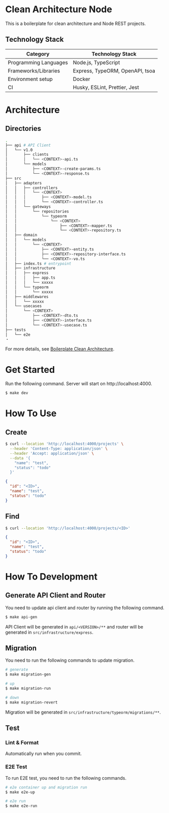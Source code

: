 # Clean Architecture Node

This is a boilerplate for clean architecture and Node REST projects.

## Technology Stack

| Category              | Technology Stack                    |
| --------------------- | ----------------------------------- |
| Programming Languages | Node.js, TypeScript                                  |
| Frameworks/Libraries  | Express, TypeORM, OpenAPI, tsoa|
| Environment setup     | Docker                              |
| CI     | Husky, ESLint, Prettier, Jest                              |



# Architecture

## Directories
```bash
.
├── api # API Client
│   └── v1.0
│       ├── clients
│       │   └── <CONTEXT>-api.ts
│       └── models
│           ├── <CONTEXT>-create-params.ts
│           └── <CONTEXT>-response.ts
├── src
│   ├── adapters
│   │   ├── controllers
│   │   │   └── <CONTEXT>
│   │   │       ├── <CONTEXT>-model.ts
│   │   │       └── <CONTEXT>-controller.ts
│   │   └── gateways
│   │       └── repositories
│   │           └── typeorm
│   │               └── <CONTEXT>
│   │                   ├── <CONTEXT>-mapper.ts
│   │                   └── <CONTEXT>-repository.ts
│   ├── domain
│   │   └── models
│   │       └── <CONTEXT>
│   │           ├── <CONTEXT>-entity.ts
│   │           ├── <CONTEXT>-repository-interface.ts
│   │           └── <CONTEXT>-vo.ts
│   ├── index.ts # entrypoint
│   ├── infrastructure
│   │   ├── express
│   │   │   ├── app.ts
│   │   │   └── xxxxx
│   │   └── typeorm
│   │       └── xxxxx
│   ├── middlewares
│   │   └── xxxxx
│   └── usecases
│       └── <CONTEXT>
│           ├── <CONTEXT>-dto.ts
│           ├── <CONTEXT>-interface.ts
│           └── <CONTEXT>-usecase.ts
├── tests
│   └── e2e
・
```

For more details, see [Boilerplate Clean Architecture](https://github.com/Jiei-S/boilerplate-clean-architecture-go#architecture).


# Get Started

Run the following command. Server will start on http://localhost:4000.

```bash
$ make dev
```

# How To Use

## Create

```bash
$ curl --location 'http://localhost:4000/projects' \
  --header 'Content-Type: application/json' \
  --header 'Accept: application/json' \
  --data '{
    "name": "test",
    "status": "todo"
  }'
```

```json
{
  "id": "<ID>",
  "name": "test",
  "status": "todo"
}
```

## Find

```bash
$ curl --location 'http://localhost:4000/projects/<ID>'
```

```json
{
  "id": "<ID>",
  "name": "test",
  "status": "todo"
}
```


# How To Development

## Generate API Client and Router

You need to update api client and router by running the following command.  

```bash
$ make api-gen
```

API Client will be generated in `api/<VERSION>/**` and router will be generated in `src/infrastructure/express`.


## Migration

You need to run the following commands to update migration.  

```bash
# generate
$ make migration-gen

# up
$ make migration-run

# down
$ make migration-revert
```

Migration will be generated in `src/infrastructure/typeorm/migrations/**`.


## Test

### Lint & Format

Automatically run when you commit.

### E2E Test

To run E2E test, you need to run the following commands.

```bash
# e2e container up and migration run
$ make e2e-up

# e2e run
$ make e2e-run
```
